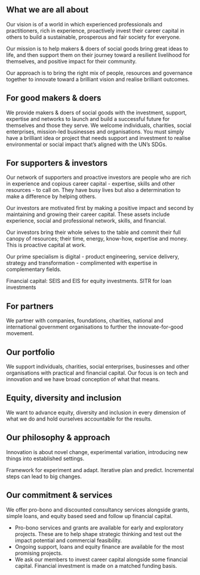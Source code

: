 ## What we are all about 
Our vision is of a world in which experienced professionals and practitioners, rich in experience, proactively invest their career capital in others to build a sustainable, prosperous and fair society for everyone.

Our mission is to help makers & doers of social goods bring great ideas to life, and then support them on their journey toward a resilient livelihood for themselves, and positive impact for their community.

Our approach is to bring the right mix of people, resources and governance together to innovate toward a brilliant vision and realise brilliant outcomes. 

## For good makers & doers 
We provide makers & doers of social goods with the investment, support, expertise and networks to launch and build a successful future for themselves and those they serve. We welcome individuals, charities, social enterprises, mission-led businesses and organisations. You must simply have a brilliant idea or project that needs support and investment to realise environmental or social impact that’s aligned with the UN’s SDGs. 

## For supporters & investors
Our network of supporters and proactive investors are people who are rich in experience and copious career capital - expertise, skills and other resources - to call on. They have busy lives but also a determination to make a difference by helping others.

Our investors are motivated first by making a positive impact and second by maintaining and growing their career capital. These assets include experience, social and professional network, skills, and financial. 

Our investors bring their whole selves to the table and commit their full canopy of resources; their time, energy, know-how, expertise and money. This is proactive capital at work. 

Our prime specialism is digital - product engineering, service delivery, strategy and transformation - complimented with expertise in complementary fields.

Financial capital: SEIS and EIS for equity investments. SITR for loan investments

## For partners 
We partner with companies, foundations, charities, national and international government organisations to further the innovate-for-good movement. 

## Our portfolio 
We support individuals, charities, social enterprises, businesses and other organisations with practical and financial capital. Our focus is on tech and innovation and we have broad conception of what that means. 

## Equity, diversity and inclusion
We want to advance equity, diversity and inclusion in every dimension of what we do and hold ourselves accountable for the results.

## Our philosophy & approach
Innovation is about novel change, experimental variation, introducing new things into established settings.

Framework for experiment and adapt. Iterative plan and predict. Incremental steps can lead to big changes.

## Our commitment & services
We offer pro-bono and discounted consultancy services alongside grants, simple loans, and equity based seed and follow up financial capital. 
- Pro-bono services and grants are available for early and exploratory projects.  These are to help shape strategic thinking and test out the impact potential and commercial feasibility.
- Ongoing support, loans and equity finance are available for the most promising projects. 
- We ask our members to invest career capital alongside some financial capital.  Financial investment is made on a matched funding basis. 
